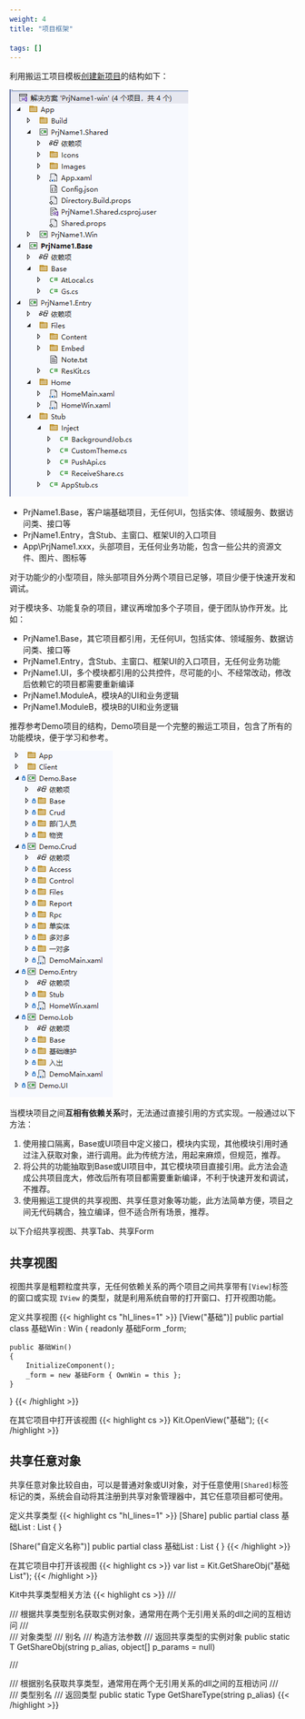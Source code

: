 ```yaml
---
weight: 4
title: "项目框架"

tags: []
---
```


利用搬运工项目模板[创建新项目](/dt-docs/1开始/2创建项目/)的结构如下：

![](1.png)

- PrjName1.Base，客户端基础项目，无任何UI，包括实体、领域服务、数据访问类、接口等
- PrjName1.Entry，含Stub、主窗口、框架UI的入口项目
- App\PrjName1.xxx，头部项目，无任何业务功能，包含一些公共的资源文件、图片、图标等

对于功能少的小型项目，除头部项目外分两个项目已足够，项目少便于快速开发和调试。

对于模块多、功能复杂的项目，建议再增加多个子项目，便于团队协作开发。比如：
- PrjName1.Base，其它项目都引用，无任何UI，包括实体、领域服务、数据访问类、接口等
- PrjName1.Entry，含Stub、主窗口、框架UI的入口项目，无任何业务功能
- PrjName1.UI，多个模块都引用的公共控件，尽可能的小、不经常改动，修改后依赖它的项目都需要重新编译
- PrjName1.ModuleA，模块A的UI和业务逻辑
- PrjName1.ModuleB，模块B的UI和业务逻辑

推荐参考Demo项目的结构，Demo项目是一个完整的搬运工项目，包含了所有的功能模块，便于学习和参考。

![](2.png)


当模块项目之间**互相有依赖关系**时，无法通过直接引用的方式实现。一般通过以下方法：
1. 使用接口隔离，Base或UI项目中定义接口，模块内实现，其他模块引用时通过注入获取对象，进行调用。此为传统方法，用起来麻烦，但规范，推荐。
1. 将公共的功能抽取到Base或UI项目中，其它模块项目直接引用。此方法会造成公共项目庞大，修改后所有项目都需要重新编译，不利于快速开发和调试，不推荐。
1. 使用搬运工提供的共享视图、共享任意对象等功能，此方法简单方便，项目之间无代码耦合，独立编译，但不适合所有场景，推荐。

以下介绍共享视图、共享Tab、共享Form
## 共享视图
视图共享是粗颗粒度共享，无任何依赖关系的两个项目之间共享带有`[View]`标签的窗口或实现 `IView` 的类型，就是利用系统自带的打开窗口、打开视图功能。

定义共享视图
{{< highlight cs "hl_lines=1" >}}
[View("基础")]
public partial class 基础Win : Win
{
    readonly 基础Form _form;

    public 基础Win()
    {
        InitializeComponent();
        _form = new 基础Form { OwnWin = this };
    }
}
{{< /highlight >}}

在其它项目中打开该视图
{{< highlight cs >}}
Kit.OpenView("基础");
{{< /highlight >}}



## 共享任意对象
共享任意对象比较自由，可以是普通对象或UI对象，对于任意使用`[Shared]`标签标记的类，系统会自动将其注册到共享对象管理器中，其它任意项目都可使用。

定义共享类型
{{< highlight cs "hl_lines=1" >}}
[Share]
public partial class 基础List : List
{
}

[Share("自定义名称")]
public partial class 基础List : List
{
}
{{< /highlight >}}

在其它项目中打开该视图
{{< highlight cs >}}
var list = Kit.GetShareObj<List>("基础List");
{{< /highlight >}}


Kit中共享类型相关方法
{{< highlight cs >}}
/// <summary>
/// 根据共享类型别名获取实例对象，通常用在两个无引用关系的dll之间的互相访问
/// </summary>
/// <typeparam name="T">对象类型</typeparam>
/// <param name="p_alias">别名</param>
/// <param name="p_params">构造方法参数</param>
/// <returns>返回共享类型的实例对象</returns>
public static T GetShareObj<T>(string p_alias, object[] p_params = null)

/// <summary>
/// 根据别名获取共享类型，通常用在两个无引用关系的dll之间的互相访问
/// </summary>
/// <param name="p_alias">类型别名</param>
/// <returns>返回类型</returns>
public static Type GetShareType(string p_alias)
{{< /highlight >}}